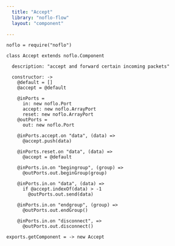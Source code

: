```yaml
---
  title: "Accept"
  library: "noflo-flow"
  layout: "component"

---
```


    noflo = require("noflo")
    
    class Accept extends noflo.Component
    
      description: "accept and forward certain incoming packets"
    
      constructor: ->
        @default = []
        @accept = @default
    
        @inPorts =
          in: new noflo.Port
          accept: new noflo.ArrayPort
          reset: new noflo.ArrayPort
        @outPorts =
          out: new noflo.Port
    
        @inPorts.accept.on "data", (data) =>
          @accept.push(data)
    
        @inPorts.reset.on "data", (data) =>
          @accept = @default
    
        @inPorts.in.on "begingroup", (group) =>
          @outPorts.out.beginGroup(group)
    
        @inPorts.in.on "data", (data) =>
          if @accept.indexOf(data) > -1
            @outPorts.out.send(data)
    
        @inPorts.in.on "endgroup", (group) =>
          @outPorts.out.endGroup()
    
        @inPorts.in.on "disconnect", =>
          @outPorts.out.disconnect()
    
    exports.getComponent = -> new Accept
    
